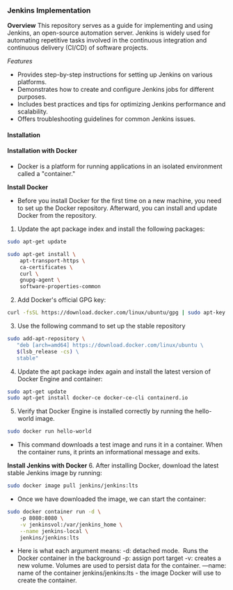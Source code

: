 ### Jenkins Implementation

**Overview**
This repository serves as a guide for implementing and using Jenkins, an open-source automation server. Jenkins is widely used for automating repetitive tasks involved in the continuous integration and continuous delivery (CI/CD) of software projects.

_Features_
- Provides step-by-step instructions for setting up Jenkins on various platforms.
- Demonstrates how to create and configure Jenkins jobs for different purposes.
- Includes best practices and tips for optimizing Jenkins performance and scalability.
- Offers troubleshooting guidelines for common Jenkins issues.

#### Installation
#### Installation with Docker
- Docker is a platform for running applications in an isolated environment called a "container." 

**Install Docker**
- Before you install Docker for the first time on a new machine, you need to set up the Docker repository. Afterward, you can install and update Docker from the repository.

1. Update the apt package index and install the following packages:
```bash
sudo apt-get update

sudo apt-get install \  
    apt-transport-https \  
    ca-certificates \  
    curl \  
    gnupg-agent \  
    software-properties-common
```

2. Add Docker's official GPG key:
```bash
curl -fsSL https://download.docker.com/linux/ubuntu/gpg | sudo apt-key add -
```

3. Use the following command to set up the stable repository
```bash
sudo add-apt-repository \  
   "deb [arch=amd64] https://download.docker.com/linux/ubuntu \  
   $(lsb_release -cs) \  
   stable"
```

4. Update the apt package index again and install the latest version of Docker Engine and container:
```bash
sudo apt-get update  
sudo apt-get install docker-ce docker-ce-cli containerd.io
```

5. Verify that Docker Engine is installed correctly by running the hello-world image.
```bash
sudo docker run hello-world
```
- This command downloads a test image and runs it in a container. When the container runs, it prints an informational message and exits.

**Install Jenkins with Docker**
6. After installing Docker, download the latest stable Jenkins image by running:
```bash
sudo docker image pull jenkins/jenkins:lts
```
- Once we have downloaded the image, we can start the container:
```bash
sudo docker container run -d \  
    -p 8080:8080 \  
    -v jenkinsvol:/var/jenkins_home \  
    --name jenkins-local \  
    jenkins/jenkins:lts
```

- Here is what each argument means:
	-d: detached mode.  Runs the Docker container in the background
	-p: assign port target
	-v: creates a new volume. Volumes are used to persist data for the container. 
	—name: name of the container
	jenkins/jenkins:lts - the image Docker will use to create the container.

